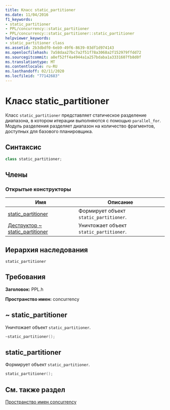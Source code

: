 ```yaml
---
title: Класс static_partitioner
ms.date: 11/04/2016
f1_keywords:
- static_partitioner
- PPL/concurrency::static_partitioner
- PPL/concurrency::static_partitioner::static_partitioner
helpviewer_keywords:
- static_partitioner class
ms.assetid: 2b3dbdf0-6eb9-49f6-8639-03df1d974143
ms.openlocfilehash: 7a58daa27bc7a2f51f78a3068a2f152979ffdd72
ms.sourcegitcommit: a8ef52ff4a4944a1a257bdaba1a3331607fb8d0f
ms.translationtype: MT
ms.contentlocale: ru-RU
ms.lasthandoff: 02/11/2020
ms.locfileid: "77142683"
---
```

# <a name="static_partitioner-class"></a>Класс static_partitioner

Класс `static_partitioner` представляет статическое разделение диапазона, в котором итерации выполняются с помощью `parallel_for`. Модуль разделения разделяет диапазон на количество фрагментов, доступных для базового планировщика.

## <a name="syntax"></a>Синтаксис

```cpp
class static_partitioner;
```

## <a name="members"></a>Члены

### <a name="public-constructors"></a>Открытые конструкторы

|Имя|Описание|
|----------|-----------------|
|[static_partitioner](#ctor)|Формирует объект `static_partitioner`.|
|[Деструктор ~ static_partitioner](#dtor)|Уничтожает объект `static_partitioner`.|

## <a name="inheritance-hierarchy"></a>Иерархия наследования

`static_partitioner`

## <a name="requirements"></a>Требования

**Заголовок:** PPL.h

**Пространство имен:** concurrency

## <a name="dtor"></a>~ static_partitioner

Уничтожает объект `static_partitioner`.

```cpp
~static_partitioner();
```

## <a name="ctor"></a>static_partitioner

Формирует объект `static_partitioner`.

```cpp
static_partitioner();
```

## <a name="see-also"></a>См. также раздел

[Пространство имен concurrency](concurrency-namespace.md)
